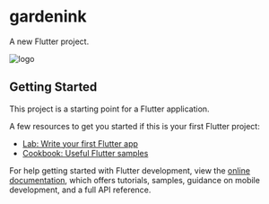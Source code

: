 # gardenink

A new Flutter project.

![logo](https://github.com/neorock07/gardenink/assets/99853004/181f14f1-0515-42a1-a19d-51f0910aaef1)


## Getting Started

This project is a starting point for a Flutter application.

A few resources to get you started if this is your first Flutter project:

- [Lab: Write your first Flutter app](https://docs.flutter.dev/get-started/codelab)
- [Cookbook: Useful Flutter samples](https://docs.flutter.dev/cookbook)

For help getting started with Flutter development, view the
[online documentation](https://docs.flutter.dev/), which offers tutorials,
samples, guidance on mobile development, and a full API reference.
